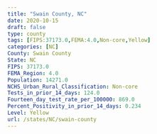 ```yaml
---
title: "Swain County, NC"
date: 2020-10-15
draft: false
type: county
tags: [FIPS:37173.0,FEMA:4.0,Non-core,Yellow]
categories: [NC]
County: Swain County
State: NC
FIPS: 37173.0
FEMA_Region: 4.0
Population: 14271.0
NCHS_Urban_Rural_Classification: Non-core
Tests_in_prior_14_days: 124.0
Fourteen_day_test_rate_per_100000: 869.0
Percent_Positivity_in_prior_14_days: 0.234
Level: Yellow
url: /states/NC/swain-county
---
```



